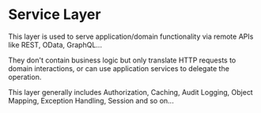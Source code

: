 # Service Layer

This layer is used to serve application/domain functionality via remote APIs like REST, OData, GraphQL... 

They don't contain business logic but only translate HTTP requests to domain interactions, or can use application services to delegate the operation. 

This layer generally includes Authorization, Caching, Audit Logging, Object Mapping, Exception Handling, Session and so on...

